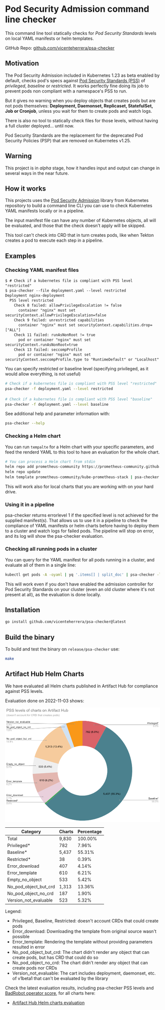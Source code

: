 # Pod Security Admission command line checker

This command line tool statically checks for _Pod Security Standards_ levels on local YAML manifests or helm templates.

GitHub Repo: [github.com/vicenteherrera/psa-checker](https://github.com/vicenteherrera/psa-checker)

## Motivation

The Pod Security Admission included in Kubernetes 1.23 as beta enabled by default, checks pod's specs against [Pod Security Standards (PSS)](https://kubernetes.io/docs/concepts/security/pod-security-standards/) of _privileged_, _baseline_ or _restricted_. It works perfectly fine doing its job to prevent pods non compliant with a namespace's PSS to run.

But it gives no warning when you deploy objects that creates pods but are not pods themselves: **Deployment, Daemonset, Replicaset, StatefulSet, Job or Cronjob**, unless you wait for them to create pods and watch logs.

There is also no tool to statically check files for those levels, without having a full cluster deployed... until now.

Pod Security Standards are the replacement for the deprecated Pod Security Policies (PSP) that are removed on Kubernetes v1.25.

## Warning

This project is in _alpha_ stage, how it handles input and output can change in several ways in the near future.

## How it works

This projects uses the [Pod Security Admission](https://github.com/kubernetes/pod-security-admission) library from Kubernetes repository to build a command line CLI you can use to check Kubernetes YAML manifests locally or in a pipeline.

The input manifest file can have any number of Kubernetes objects, all will be evaluated, and those that the check doesn't apply will be skipped.

This tool can't check into CRD that in turn creates pods, like when Tekton creates a pod to execute each step in a pipeline.


## Examples

### Checking YAML manifest files

```console
$ # Check if a kubernetes file is compliant with PSS level "restricted"
$ psa-checker --file deployment.yaml --level restricted
Deployment nginx-deployment
  PSS level restricted
    Check 8 failed: allowPrivilegeEscalation != false
      container "nginx" must set securityContext.allowPrivilegeEscalation=false
    Check 9 failed: unrestricted capabilities
      container "nginx" must set securityContext.capabilities.drop=["ALL"]
    Check 11 failed: runAsNonRoot != true
      pod or container "nginx" must set securityContext.runAsNonRoot=true
    Check 13 failed: seccompProfile
      pod or container "nginx" must set securityContext.seccompProfile.type to "RuntimeDefault" or "Localhost"
```

You can specify restricted or baseline level (specifying privileged, as it would allow everything, is not useful)

```bash
# Check if a kubernetes file is compliant with PSS level "restricted"
psa-checker -f deployment.yaml --level restricted

# Check if a kubernetes file is compliant with PSS level "baseline"
psa-checker -f deployment.yaml --level baseline
```

See additional help and parameter information with:
```bash
psa-checker --help
```

### Checking a Helm chart

You can run `tempalte` for a Helm chart with your specific parameters, and feed the renderd YAML to this tool to have an evaluation for the whole chart.

```bash
# You can process a Helm chart from stdin
helm repo add prometheus-community https://prometheus-community.github.io/helm-charts
helm repo update
helm template prometheus-community/kube-prometheus-stack | psa-checker --level restricted -f -
```

This will work also for local charts that you are working with on your hard drive.

### Using it in a pipeline

psa-checker returns errorlevel 1 if the specified level is not achieved for the supplied manifest(s). That allows us to use it in a pipeline to check the compliance of YAML manifests or helm charts before having to deploy them to a cluster and watch logs for failed pods. The pipeline will stop on error, and its log will show the psa-checker evaluation.

### Checking all running pods in a cluster

You can query for the YAML manifest for all pods running in a cluster, and evaluate all of them in a single line:

```bash
kubectl get pods -A -oyaml | yq '.items[] | split_doc' | psa-checker -l baseline -f -
```

This will work even if you don't have enabled the admission controller for Pod Security Standards on your cluster (even an old cluster where it's not present at all), as the evaluation is done locally.

## Installation

```bash
go install github.com/vicenteherrera/psa-checker@latest
```

## Build the binary

To build and test the binary on `release/psa-checker` use:

```bash
make 
```

## Artifact Hub Helm Charts

We have evaluated all Helm charts published in Artifact Hub for compliance against PSS levels.

Evaluation done on 2022-11-03 shows:

![Artifact Hub Helm charts PSS levels](./docs/ah_pss.png)

Category | Charts | Percentage
--- | --- | ----
Total | 9,830 | 100.00%
Privileged* | 782 | 7.96%
Baseline* | 5,437 | 55.31%
Restricted* | 38 | 0.39%
Error_download | 407 | 4.14%
Error_template | 610 | 6.21%
Empty_no_object | 533 | 5.42%
No_pod_object_but_crd | 1,313 | 13.36%
No_pod_object_no_crd | 187 | 1.90%
Version_not_evaluable | 523 | 5.32%

Legend:
* Privileged, Baseline, Restricted: doesn't account CRDs that could create pods
* Error_download: Downloading the template from original source wasn't possible
* Error_template: Rendering the template without providing parameters resulted in error
* No_pod_object_but_crd: The chart didn't render any object that can create pods, but has CRD that could do so
* No_pod_object_no_crd: The chart didn't render any object that can create pods nor CRDs
* Version_not_evaluable: The cart includes deployment, daemonset, etc. of v1beta1 that can't be evaluated by the library

Check the latest evaluation results, including psa-checker PSS levels and [BadRobot operator score](https://github.com/controlplaneio/badrobot), for all charts here:
* [Artifact Hub Helm charts evaluation](https://vicenteherrera.com/psa-checker/charts_levels)